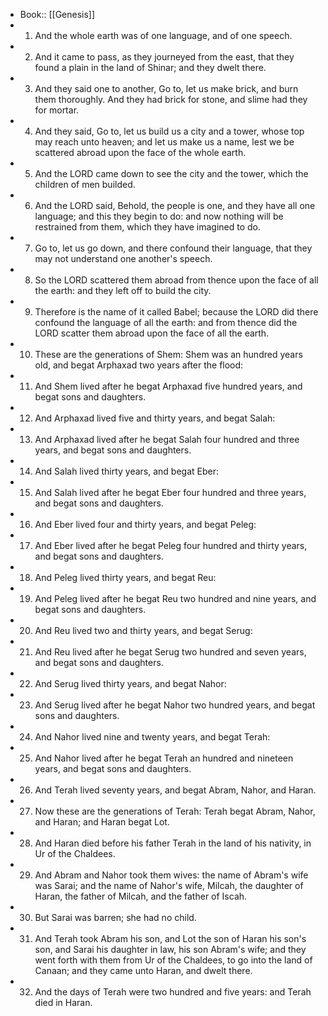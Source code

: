 - Book:: [[Genesis]]
- 1. And the whole earth was of one language, and of one speech.
- 2. And it came to pass, as they journeyed from the east, that they found a plain in the land of Shinar; and they dwelt there.
- 3. And they said one to another, Go to, let us make brick, and burn them thoroughly. And they had brick for stone, and slime had they for mortar.
- 4. And they said, Go to, let us build us a city and a tower, whose top may reach unto heaven; and let us make us a name, lest we be scattered abroad upon the face of the whole earth.
- 5. And the LORD came down to see the city and the tower, which the children of men builded.
- 6. And the LORD said, Behold, the people is one, and they have all one language; and this they begin to do: and now nothing will be restrained from them, which they have imagined to do.
- 7. Go to, let us go down, and there confound their language, that they may not understand one another's speech.
- 8. So the LORD scattered them abroad from thence upon the face of all the earth: and they left off to build the city.
- 9. Therefore is the name of it called Babel; because the LORD did there confound the language of all the earth: and from thence did the LORD scatter them abroad upon the face of all the earth.
- 10. These are the generations of Shem: Shem was an hundred years old, and begat Arphaxad two years after the flood:
- 11. And Shem lived after he begat Arphaxad five hundred years, and begat sons and daughters.
- 12. And Arphaxad lived five and thirty years, and begat Salah:
- 13. And Arphaxad lived after he begat Salah four hundred and three years, and begat sons and daughters.
- 14. And Salah lived thirty years, and begat Eber:
- 15. And Salah lived after he begat Eber four hundred and three years, and begat sons and daughters.
- 16. And Eber lived four and thirty years, and begat Peleg:
- 17. And Eber lived after he begat Peleg four hundred and thirty years, and begat sons and daughters.
- 18. And Peleg lived thirty years, and begat Reu:
- 19. And Peleg lived after he begat Reu two hundred and nine years, and begat sons and daughters.
- 20. And Reu lived two and thirty years, and begat Serug:
- 21. And Reu lived after he begat Serug two hundred and seven years, and begat sons and daughters.
- 22. And Serug lived thirty years, and begat Nahor:
- 23. And Serug lived after he begat Nahor two hundred years, and begat sons and daughters.
- 24. And Nahor lived nine and twenty years, and begat Terah:
- 25. And Nahor lived after he begat Terah an hundred and nineteen years, and begat sons and daughters.
- 26. And Terah lived seventy years, and begat Abram, Nahor, and Haran.
- 27. Now these are the generations of Terah: Terah begat Abram, Nahor, and Haran; and Haran begat Lot.
- 28. And Haran died before his father Terah in the land of his nativity, in Ur of the Chaldees.
- 29. And Abram and Nahor took them wives: the name of Abram's wife was Sarai; and the name of Nahor's wife, Milcah, the daughter of Haran, the father of Milcah, and the father of Iscah.
- 30. But Sarai was barren; she had no child.
- 31. And Terah took Abram his son, and Lot the son of Haran his son's son, and Sarai his daughter in law, his son Abram's wife; and they went forth with them from Ur of the Chaldees, to go into the land of Canaan; and they came unto Haran, and dwelt there.
- 32. And the days of Terah were two hundred and five years: and Terah died in Haran.
